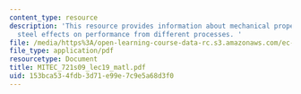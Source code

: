 ```yaml
---
content_type: resource
description: 'This resource provides information about mechanical properties of 1020
  steel effects on performance from different processes. '
file: /media/https%3A/open-learning-course-data-rc.s3.amazonaws.com/ec-721-wheelchair-design-in-developing-countries-spring-2009/153bca534fdb3d71e99e7c9e5a68d3f0_MITEC_721S09_lec19_matl.pdf
file_type: application/pdf
resourcetype: Document
title: MITEC_721s09_lec19_matl.pdf
uid: 153bca53-4fdb-3d71-e99e-7c9e5a68d3f0
---
```

